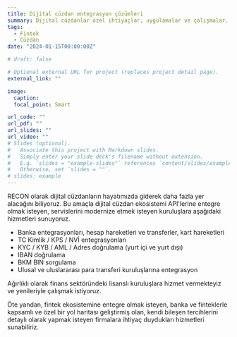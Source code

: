 ```yaml
---
title: Dijital cüzdan entegrasyon çözümleri
summary: Dijital cüzdanlar özel ihtiyaçlar, uygulamalar ve çalışmalar. Banka entegrasyonları, API servisleri geliştirilmesi, top-up, bileşen modernizasyonu, KYC,...
tags:
  - Fintek
  - Cüzdan
date: "2024-01-15T00:00:00Z"

# draft: false

# Optional external URL for project (replaces project detail page).
external_link: ""

image:
  caption:
  focal_point: Smart

url_code: ""
url_pdf: ""
url_slides: ""
url_video: ""
# Slides (optional).
#   Associate this project with Markdown slides.
#   Simply enter your slide deck's filename without extension.
#   E.g. `slides = "example-slides"` references `content/slides/example-slides.md`.
#   Otherwise, set `slides = ""`.
# slides: example
---
```


RECON olarak dijital cüzdanların hayatımızda giderek daha fazla yer alacağını biliyoruz. Bu amaçla dijital cüzdan ekosistemi API'lerine entegre olmak isteyen, servislerini modernize etmek isteyen kuruluşlara aşağıdaki hizmetleri sunuyoruz.

- Banka entegrasyonları, hesap hareketleri ve transferler, kart hareketleri
- TC Kimlik / KPS / NVİ entegrasyonları
- KYC / KYB / AML / Adres doğrulama (yurt içi ve yurt dışı)
- IBAN doğrulama
- BKM BIN sorgulama
- Ulusal ve uluslararası para transferi kuruluşlarına entegrasyon

Ağırlıklı olarak finans sektöründeki lisanslı kuruluşlara hizmet vermekteyiz ve yenileriyle çalışmak istiyoruz.

Öte yandan, fintek ekosistemine entegre olmak isteyen, banka ve finteklerle kapsamlı ve özel bir yol haritası geliştirmiş olan, kendi bileşen tercihlerini detaylı olarak yapmak isteyen firmalara ihtiyaç duydukları hizmetleri sunabiliriz.
